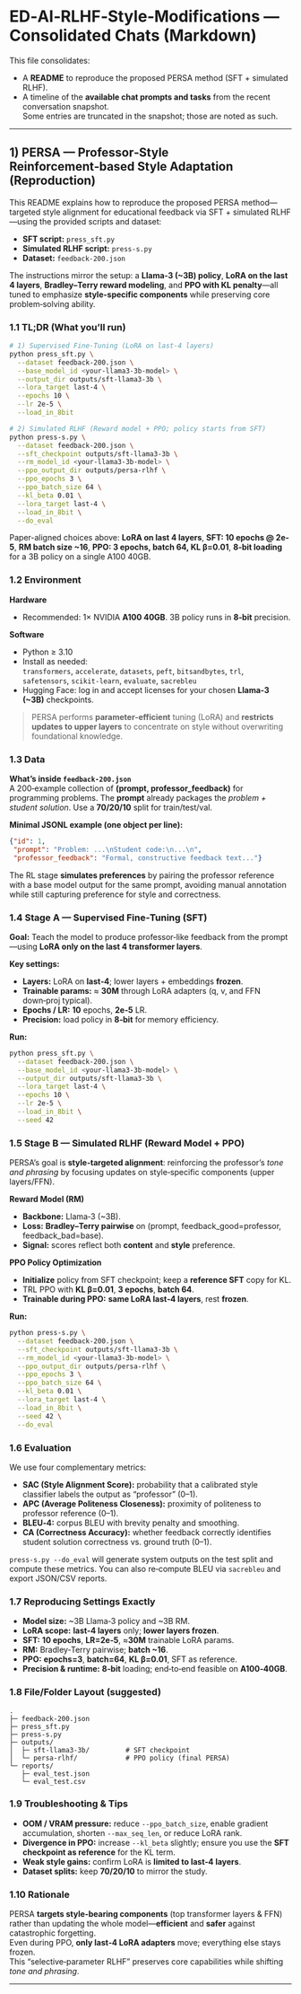 
# ED‑AI‑RLHF‑Style‑Modifications — Consolidated Chats (Markdown)

This file consolidates:
- A **README** to reproduce the proposed PERSA method (SFT + simulated RLHF).
- A timeline of the **available chat prompts and tasks** from the recent conversation snapshot.  
Some entries are truncated in the snapshot; those are noted as such.

---

## 1) PERSA — Professor‑Style Reinforcement‑based Style Adaptation (Reproduction)

This README explains how to reproduce the proposed PERSA method—targeted style alignment for educational feedback via SFT + simulated RLHF—using the provided scripts and dataset:

- **SFT script:** `press_sft.py`  
- **Simulated RLHF script:** `press-s.py`  
- **Dataset:** `feedback-200.json`

The instructions mirror the setup: a **Llama‑3 (~3B) policy**, **LoRA on the last 4 layers**, **Bradley–Terry reward modeling**, and **PPO with KL penalty**—all tuned to emphasize **style-specific components** while preserving core problem‑solving ability.

### 1.1 TL;DR (What you’ll run)

```bash
# 1) Supervised Fine-Tuning (LoRA on last-4 layers)
python press_sft.py \
  --dataset feedback-200.json \
  --base_model_id <your-llama3-3b-model> \
  --output_dir outputs/sft-llama3-3b \
  --lora_target last-4 \
  --epochs 10 \
  --lr 2e-5 \
  --load_in_8bit

# 2) Simulated RLHF (Reward model + PPO; policy starts from SFT)
python press-s.py \
  --dataset feedback-200.json \
  --sft_checkpoint outputs/sft-llama3-3b \
  --rm_model_id <your-llama3-3b-model> \
  --ppo_output_dir outputs/persa-rlhf \
  --ppo_epochs 3 \
  --ppo_batch_size 64 \
  --kl_beta 0.01 \
  --lora_target last-4 \
  --load_in_8bit \
  --do_eval
```

Paper-aligned choices above: **LoRA on last 4 layers**, **SFT: 10 epochs @ 2e-5**, **RM batch size ~16**, **PPO: 3 epochs, batch 64, KL β=0.01**, **8‑bit loading** for a 3B policy on a single A100 40GB.

### 1.2 Environment

**Hardware**
- Recommended: 1× NVIDIA **A100 40GB**. 3B policy runs in **8‑bit** precision.

**Software**
- Python ≥ 3.10
- Install as needed:  
  `transformers`, `accelerate`, `datasets`, `peft`, `bitsandbytes`, `trl`, `safetensors`, `scikit-learn`, `evaluate`, `sacrebleu`
- Hugging Face: log in and accept licenses for your chosen **Llama‑3 (~3B)** checkpoints.

> PERSA performs **parameter‑efficient** tuning (LoRA) and **restricts updates to upper layers** to concentrate on style without overwriting foundational knowledge.

### 1.3 Data

**What’s inside `feedback-200.json`**  
A 200‑example collection of **(prompt, professor_feedback)** for programming problems. The **prompt** already packages the *problem + student solution*. Use a **70/20/10** split for train/test/val.

**Minimal JSONL example (one object per line):**
```json
{"id": 1,
 "prompt": "Problem: ...\nStudent code:\n...\n",
 "professor_feedback": "Formal, constructive feedback text..."}
```

The RL stage **simulates preferences** by pairing the professor reference with a base model output for the same prompt, avoiding manual annotation while still capturing preference for style and correctness.

### 1.4 Stage A — Supervised Fine‑Tuning (SFT)

**Goal:** Teach the model to produce professor‑like feedback from the prompt—using **LoRA only on the last 4 transformer layers**.

**Key settings:**
- **Layers:** LoRA on **last‑4**; lower layers + embeddings **frozen**.
- **Trainable params:** ≈ **30M** through LoRA adapters (q, v, and FFN down‑proj typical).
- **Epochs / LR:** **10** epochs, **2e‑5** LR.
- **Precision:** load policy in **8‑bit** for memory efficiency.

**Run:**
```bash
python press_sft.py \
  --dataset feedback-200.json \
  --base_model_id <your-llama3-3b-model> \
  --output_dir outputs/sft-llama3-3b \
  --lora_target last-4 \
  --epochs 10 \
  --lr 2e-5 \
  --load_in_8bit \
  --seed 42
```

### 1.5 Stage B — Simulated RLHF (Reward Model + PPO)

PERSA’s goal is **style‑targeted alignment**: reinforcing the professor’s *tone and phrasing* by focusing updates on style‑specific components (upper layers/FFN).

**Reward Model (RM)**
- **Backbone:** Llama‑3 (~3B).  
- **Loss:** **Bradley–Terry pairwise** on (prompt, feedback_good=professor, feedback_bad=base).  
- **Signal:** scores reflect both **content** and **style** preference.

**PPO Policy Optimization**
- **Initialize** policy from SFT checkpoint; keep a **reference SFT** copy for KL.  
- TRL PPO with **KL β=0.01**, **3 epochs**, **batch 64**.  
- **Trainable during PPO:** **same LoRA last‑4 layers**, rest **frozen**.

**Run:**
```bash
python press-s.py \
  --dataset feedback-200.json \
  --sft_checkpoint outputs/sft-llama3-3b \
  --rm_model_id <your-llama3-3b-model> \
  --ppo_output_dir outputs/persa-rlhf \
  --ppo_epochs 3 \
  --ppo_batch_size 64 \
  --kl_beta 0.01 \
  --lora_target last-4 \
  --load_in_8bit \
  --seed 42 \
  --do_eval
```

### 1.6 Evaluation

We use four complementary metrics:
- **SAC (Style Alignment Score):** probability that a calibrated style classifier labels the output as “professor” (0–1).  
- **APC (Average Politeness Closeness):** proximity of politeness to professor reference (0–1).  
- **BLEU‑4:** corpus BLEU with brevity penalty and smoothing.  
- **CA (Correctness Accuracy):** whether feedback correctly identifies student solution correctness vs. ground truth (0–1).

`press-s.py --do_eval` will generate system outputs on the test split and compute these metrics. You can also re‑compute BLEU via `sacrebleu` and export JSON/CSV reports.

### 1.7 Reproducing Settings Exactly

- **Model size:** ~3B Llama‑3 policy and ~3B RM.  
- **LoRA scope:** **last‑4 layers** only; **lower layers frozen**.  
- **SFT:** **10 epochs**, **LR=2e‑5**, ≈**30M** trainable LoRA params.  
- **RM:** Bradley‑Terry pairwise; **batch ~16**.  
- **PPO:** **epochs=3**, **batch=64**, **KL β=0.01**, SFT as reference.  
- **Precision & runtime:** **8‑bit** loading; end‑to‑end feasible on **A100‑40GB**.

### 1.8 File/Folder Layout (suggested)

```
.
├─ feedback-200.json
├─ press_sft.py
├─ press-s.py
├─ outputs/
│  ├─ sft-llama3-3b/         # SFT checkpoint
│  └─ persa-rlhf/            # PPO policy (final PERSA)
└─ reports/
   ├─ eval_test.json
   └─ eval_test.csv
```

### 1.9 Troubleshooting & Tips

- **OOM / VRAM pressure:** reduce `--ppo_batch_size`, enable gradient accumulation, shorten `--max_seq_len`, or reduce LoRA rank.  
- **Divergence in PPO:** increase `--kl_beta` slightly; ensure you use the **SFT checkpoint as reference** for the KL term.  
- **Weak style gains:** confirm LoRA is **limited to last‑4 layers**.  
- **Dataset splits:** keep **70/20/10** to mirror the study.

### 1.10 Rationale

PERSA **targets style‑bearing components** (top transformer layers & FFN) rather than updating the whole model—**efficient** and **safer** against catastrophic forgetting.  
Even during PPO, **only last‑4 LoRA adapters** move; everything else stays frozen.  
This “selective‑parameter RLHF” preserves core capabilities while shifting *tone and phrasing*.

---

